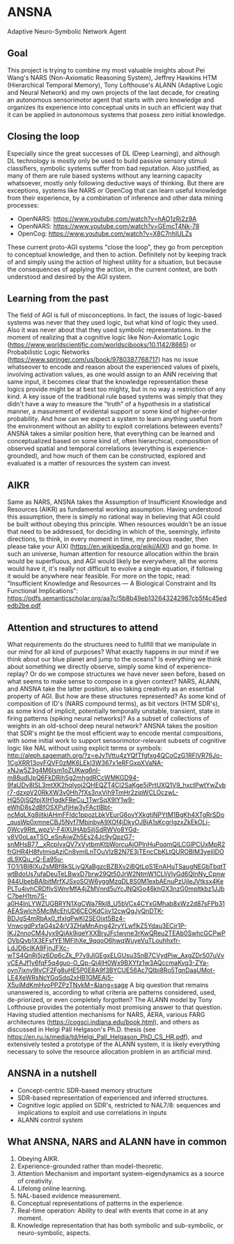 # ANSNA
Adaptive Neuro-Symbolic Network Agent

Goal
----
This project is trying to combine my most valuable insights about Pei Wang's NARS (Non-Axiomatic Reasoning System), Jeffrey Hawkins HTM (Hierarchical Temporal Memory), Tony Lofthouse's ALANN (Adaptive Logic and Neural Network) and my own projects of the last decade, for creating an autonomous sensorimotor agent that starts with zero knowledge and organizes its experience into conceptual units in such an efficient way that it can be applied in autonomous systems that posess zero initial knowledge.

Closing the loop
----------------
Especially since the great successes of DL (Deep Learning), and although DL technology is mostly only be used to build passive sensory stimuli classifiers, symbolic systems suffer from bad reputation. Also justified, as many of them are rule based systems without any learning capacity whatsoever, mostly only following deductive ways of thinking. But there are exceptions, systems like NARS or OpenCog that can learn useful knowledge from their experience, by a combination of inference and other data mining processes:
- OpenNARS: https://www.youtube.com/watch?v=hAO1zRj2z9A
- OpenNARS: https://www.youtube.com/watch?v=GEmcT4Nk-78
- OpenCog: https://www.youtube.com/watch?v=X8C7nhIULZs

These current proto-AGI systems "close the loop", they go from perception to conceptual knowledge, and then to action. Definitely not by keeping track of and simply using the action of highest utility for a situation, but because the consequences of applying the action, in the current context, are both understood and desired by the AGI system.

Learning from the past
----------------------
The field of AGI is full of misconceptions. In fact, the issues of logic-based systems was never that they used logic, but what kind of logic they used. Also it was never about that they used symbolic representations. In the moment of realizing that a cognitive logic like Non-Axiomatic Logic (https://www.worldscientific.com/worldscibooks/10.1142/8665) or Probabilistic Logic Networks (https://www.springer.com/us/book/9780387768717) has no issue whatseover to encode and reason about the experienced values of pixels, involving activation values, as one would assign to an ANN receiving that same input, it becomes clear that the knowledge representation these logics provide might be at best too mighty, but in no way a restriction of any kind. A key issue of the traditional rule based systems was simply that they didn't have a way to measure the "truth" of a hypothesis in a statistical manner, a masurement of evidental support or some kind of higher-order probability. And how can we expect a system to learn anything useful from the environment without an ability to exploit correlations beteween events? ANSNA takes a similar position here, that everything can be learned and conceptualized based on some kind of, often hierarchical, composition of observed spatial and temporal correlations (everything is experience-grounded), and how much of them can be constructed, explored and evaluated is a matter of resources the system can invest.

AIKR
----
Same as NARS, ANSNA takes the Assumption of Insufficient Knowledge and Resources (AIKR) as fundamental working assumption. Having understood this assumption, there is simply no rational way in believing that AGI could be built without obeying this principle. When resources wouldn't be an issue that need to be addressed, for deciding in which of the, seemingly, infinite directions, to think, in every moment in time, my precious reader, then please take your AIXI (https://en.wikipedia.org/wiki/AIXI) and go home. In such an universe, human attention for resource allocation within the brain would be superfluous, and AGI would likely be everywhere, all the worms would have it, it's really not difficult to evolve a single equation, if following it would be anywhere near feasible. 
For more on the topic, read: "Insufficient Knowledge and Resources — A Biological Constraint and Its Functional Implications": https://pdfs.semanticscholar.org/aa7c/5b8b49eb132643242987cb5f4c45ededb2be.pdf

Attention and structures to attend
----------------------------------
What requirements do the structures need to fullfill that we manipulate in our mind for all kind of purposes? What exactly happens in our mind if we think about our blue planet and jump to the oceans? Is everything we think about something we directly observe, simply some kind of experience-replay? Or do we compose structures we have never seen before, based on what seems to make sense to compose in a given context? NARS, ALANN, and ANSNA take the latter position, also taking creativity as an essential property of AGI. But how are these structures represented? As some kind of composition of ID's (NARS compound terms), as bit vectors (HTM SDR's), as some kind of implicit, potentially temporally unstable, transient, state in firing patterns (spiking neural networks)? As a subset of collections of weights in an old-school deep neural network? ANSNA takes the position that SDR's might be the most efficient way to encode mental compositions, with some initial work to support sensorimotor-relevant subsets of cognitive logic like NAL without using explicit terms or symbols: http://aleph.sagemath.org/?z=eJy1Vttu4zYQfTfgfxg4QCoCzG1RFIVR76Jo-1CgXRR13oyFQVF0zMK6LEkl3W367x1eRFGxpXVaNA-xNJw5Z3g4M6Ism1oZUKwq6nI-m88udlJpQ6FkDRihSg2mhgdRCcWMKGD94-9faUDv8ISL3mtXK2hqIyoj2QHEQZT4CI2SaKge5jPrtUXQ1V9_hxctPwtYwZvbr7-dzxpV20RkXW3v0Hh7fXs3nxVih9TmHr2zipWCLOczwL-HQ50jSQfpjXIH1gdkFReCu_1TwrSqX9lY1w9-eWhD8s2dBfOSXPufjHw3yFActIBbt-ncMqLXg8jitkiAHmFFldc1ppozLbkVEurG6ovYXkgtjNPYtM1BgKh4XTgRrSDo_qusWp0xmneCBJ5Nyf7MbinbyA9XOf4jDkyOJBjA1sKcgrIgzxZkEkOLj-0Wcy9Rtt_wpzV-F4lXUHAbSiIjSdRWVo8YGd-v8V0oLaxTSO_eSnAiwZh5Es24Jc9yQpzG7-snMHsB77__xRcpIvxQV7xVytbmKtbWorcuAjOPlnHuPoqmQiLCGlPCUxMpR2frGHR4H8fvImiqAziCn8vmILnTOuVIzB2N7E3jTEncCbKLtQUROBIM3yelilDOdL9XQu_rQ-Ea95u-TO1i1jBl8IXu2sMBf8kSLjyQXaBgzcBZBXv2iBQtLpS1EnAHuTSaugNEGbTbqtTwtBdoUs7ufaDeuTeLBwxD7brw29Qt50JrW2NtmW1CLljVlyGd6QInNy_Cpnw944UbebBAlbitMrfXJSxoSOW6yggMzqDL8S0M1exbAEnuPzUjleJVtksx4KePLTu4ivhCRDfIvSWnrMfA4jZMVnrd5uYcJNQlGo46khGX3nzG0mpltkbz1JJbC7beH1tm7S-a0H4lnLYWZUGBRYN1XgCWa7Rkl8_U5bVCx4CYxGMhab8xWz2d87sFPb31AEASwlch5McIMcEhUD6CEOKdCiiv12cwQgJyQnDTK-BDJgS4mRbAx0_tfxIgPwKI2SEOixt5Bz4-VnwcgdPxfaG4s24rV3ZHaMnAjng42ryYLwflkZ5Ydau3ECir1P-IKJ2nnoCM4Jyx9QiAk9iqeYXXBryJFcIwvne3rKwQReu2TEAb0SwhcGCPwPOVbQvb1X3EFsfYE1MFlhXe_9qqoO6hwqWuyeVuTLouhhxfr-LdJD6cIKA9FjnJFXc-wTS4QnRj5jz6Dp6cZk_P7v9JIGEgxELGUsu3SnB7CVydPiw_AxgZDr507uVvvCEAJf1y6fqF5q4guo-O_Qp-Qi4lH0Wx9BXYfz1w3AQccmaKvq3-ZYa-oyn7jxny9IvCF2Fg8uHE5P0E8A9f3BYCUE56Ac7QIbi8Ro5TqnDaaUMot-LE4XeWRsNcYGqSdq2xHB1GMEAj5-X5uiMdKmHvoPPZPzTNvkM=&lang=sage
A big question that remains unanswered is, according to what criteria are patterns considered, used, de-priorized, or even completely forgotten? The ALANN model by Tony Lofthouse provides the potentially most promising answer to that question. Having studied attention mechanisms for NARS, AERA, various FARG architectures (https://cogsci.indiana.edu/book.html), and others as discussed in Helgi Páll Helgason's Ph.D. thesis (see https://en.ru.is/media/td/Helgi_Pall_Helgason_PhD_CS_HR.pdf), and extensively tested a prototype of the ALANN system, it is likely everything necessary to solve the resource allocation problem in an artificial mind.

ANSNA in a nutshell
-------------------
- Concept-centric SDR-based memory structure
- SDR-based representation of experienced and inferred structures.
- Cognitive logic applied on SDR's, restricted to NAL7/8: sequences and implications to exploit and use correlations in inputs
- ALANN control system


What ANSNA, NARS and ALANN have in common
-----------------------------------------
1. Obeying AIKR.
0. Experience-grounded rather than model-theoretic.
1. Attention Mechanism and important system-eigendynamics as a source of creativity.
2. Lifelong online learning.
4. NAL-based evidence measurement.
3. Conceptual representations of patterns in the experience.
5. Real-time operation: Ability to deal with events that come in at any moment.
6. Knowledge representation that has both symbolic and sub-symbolic, or neuro-symbolic, aspects.





